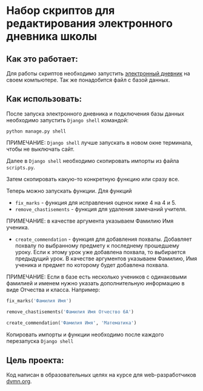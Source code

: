 # Набор скриптов для редактирования электронного дневника школы


## Как это работает:


Для работы скриптов необходимо запустить [электронный дневник](https://github.com/devmanorg/e-diary/tree/master) 
на своем компьютере. Так же понадобится файл с базой данных.


## Как использовать:

После запуска электронного дневника и подключения базы данных необходимо запустить `Django shell` командой:

```
python manage.py shell
```

ПРИМЕЧАНИЕ: `Django shell` лучше запускать в новом окне терминала, чтобы не выключать сайт.

Далее в `Django shell` необходимо скопировать импорты из файла `scripts.py`.

Затем скопировать какую-то конкретную функцию или сразу все.

Теперь можно запускать функции. Для функций 
* `fix_marks` - функция для исправления оценок ниже 4 на 4 и 5.
* `remove_chastisements` - функция для удаления замечаний учителя. 

ПРИМЕЧАНИЕ: в качестве аргумента указываем Фамилию Имя ученика. 

* `create_commendation` - функция для добавления похвалы. Добавляет похвалу
по выбранному предмету к последнему прошедшему уроку. Если к этому урок уже добавлена
похвала, то выбирается предыдущий урок. В качестве аргументов указываем Фамилию, Имя 
ученика и предмет по которому будет добавлена похвала.

ПРИМЕЧАНИЕ: Если в базе есть несколько учеников с одинаковыми фамилией и именем нужно 
указать дополнительную информацию в виде Отчества и класса. Например:

```python
fix_marks('Фамилия Имя')

remove_chastisements('Фамилия Имя Отчество 6А')
 
create_commendation('Фамилия Имя', 'Математика')
```

Копировать импорты и функции необходимо после каждого перезапуска `Django shell`

## Цель проекта:

Код написан в образовательных целях на курсе для web-разработчиков [dvmn.org](https://dvmn.org/).